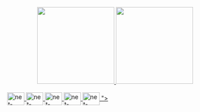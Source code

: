 <div align="center">
  <a href="https://github.com/maanoel">
  <img height="180em" src="https://github-readme-stats.vercel.app/api?username=maanoel&show_icons=true&theme=great-gatsby&include_all_commits=true&count_private=true"/>
  <img height="180em" src="https://github-readme-stats.vercel.app/api/top-langs/?username=maanoel&layout=compact&langs_count=7&theme=great-gatsby"/>
</div>
<div style="display: inline_block"><br>
  <img align="center" alt="net-core" height="30" width="40" src="https://cdn.jsdelivr.net/gh/devicons/devicon/icons/dotnetcore/dotnetcore-original.svg">
  <img align="center" alt="net-core" height="30" width="40" src="https://cdn.jsdelivr.net/gh/devicons/devicon/icons/angularjs/angularjs-original.svg">
  <img align="center" alt="net-core" height="30" width="40" src="https://cdn.jsdelivr.net/gh/devicons/devicon/icons/nodejs/nodejs-original.svg">
  <img align="center" alt="net-core" height="30" width="40" src="https://cdn.jsdelivr.net/gh/devicons/devicon/icons/nodejs/nodejs-original.svg">
  <img align="center" alt="net-core" height="30" width="40" src="https://cdn.jsdelivr.net/gh/devicons/devicon/icons/react/react-original.svg">
">
  
  </div>
  
##

